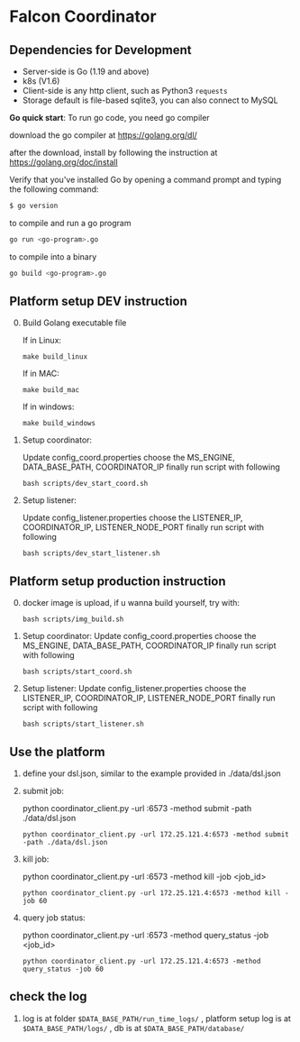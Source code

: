 # Falcon Coordinator

## Dependencies for Development

- Server-side is Go (1.19 and above)
- k8s (V1.6)
- Client-side is any http client, such as Python3 `requests`
- Storage default is file-based sqlite3, you can also connect to MySQL

**Go quick start**:
To run go code, you need go compiler

download the go compiler at https://golang.org/dl/

after the download, install by following the instruction at https://golang.org/doc/install

Verify that you've installed Go by opening a command prompt and typing the following command:
```sh
$ go version
```

to compile and run a go program
```sh
go run <go-program>.go
```

to compile into a binary
```sh
go build <go-program>.go
```


## Platform setup DEV instruction

0. Build Golang executable file
   
   If in Linux:
   ```
   make build_linux
   ```
   
   If in MAC:
      ```
      make build_mac
      ```
   
   If in windows:
      ```
      make build_windows
      ```

1. Setup coordinator:
    
    Update config_coord.properties
    choose the MS_ENGINE, DATA_BASE_PATH, COORDINATOR_IP
    finally run script with following
    
    ```
    bash scripts/dev_start_coord.sh
    ```

2. Setup listener:
    
    Update config_listener.properties
    choose the LISTENER_IP, COORDINATOR_IP, LISTENER_NODE_PORT
    finally run script with following
    ```
    bash scripts/dev_start_listener.sh
    ```
   
## Platform setup production instruction

0. docker image is upload, if u wanna build yourself, try with:

   ```
   bash scripts/img_build.sh
   ```

1. Setup coordinator:
    Update config_coord.properties
    choose the MS_ENGINE, DATA_BASE_PATH, COORDINATOR_IP
    finally run script with following
    
    ```
    bash scripts/start_coord.sh
    ```

2. Setup listener:
    Update config_listener.properties
    choose the LISTENER_IP, COORDINATOR_IP, LISTENER_NODE_PORT
    finally run script with following

    ```
    bash scripts/start_listener.sh
    ```
      
## Use the platform

1. define your dsl.json, similar to the example provided in ./data/dsl.json

2. submit job:
    
    python coordinator_client.py -url <ip address of coordinator>:6573 -method submit -path ./data/dsl.json
    
    ```
    python coordinator_client.py -url 172.25.121.4:6573 -method submit -path ./data/dsl.json
    ```


3. kill job:
    
    python coordinator_client.py -url <ip address of coordinator>:6573 -method kill -job <job_id>
    
    ```
    python coordinator_client.py -url 172.25.121.4:6573 -method kill -job 60
    ```

4. query job status:
    
    python coordinator_client.py -url <ip address of coordinator>:6573 -method query_status -job <job_id>
    
    ```
    python coordinator_client.py -url 172.25.121.4:6573 -method query_status -job 60
    ```

## check the log

1.  log is at folder `$DATA_BASE_PATH/run_time_logs/` , 
    platform setup log is at `$DATA_BASE_PATH/logs/` ,
    db is at     `$DATA_BASE_PATH/database/` 
